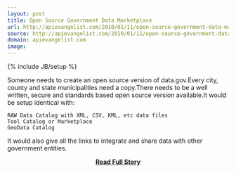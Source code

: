 ```yaml
---
layout: post
title: Open Source Government Data Marketplace
url: http://apievangelist.com/2010/01/11/open-source-government-data-marketplace/
source: http://apievangelist.com/2010/01/11/open-source-government-data-marketplace/
domain: apievangelist.com
image: 
---
```

{% include JB/setup %}<p>Someone needs to create an open source version of data.gov.Every city, county and state municipalities need a copy.There needs to be a well written, secure and standards based open source version available.It would be setup identical with:

	RAW Data Catalog with XML, CSV, KML, etc data files
	Tool Catalog or Marketplace
	GeoData Catalog

It would also give all the links to integrate and share data with other government entities.</p>
<center><p><a href="http://apievangelist.com/2010/01/11/open-source-government-data-marketplace/" style='padding:25px; font-sze:18px; font-weight: bold;'>Read Full Story</a></p></center>
